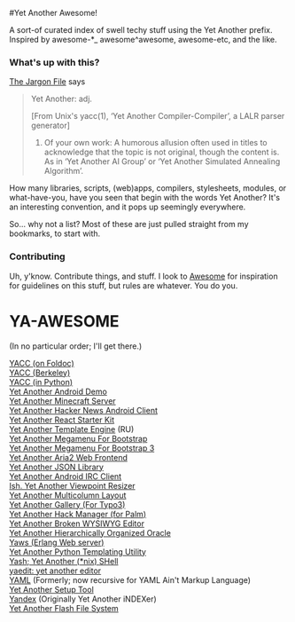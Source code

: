 #Yet Another Awesome!

A sort-of curated index of swell techy stuff using the Yet Another prefix. Inspired by awesome-*_ awesome^awesome, awesome-etc, and the like.  

### What's up with this?

[The Jargon File](http://www.catb.org/~esr/jargon/html/Y/Yet-Another.html) says
>Yet Another: adj.
>
>    [From Unix's yacc(1), ‘Yet Another Compiler-Compiler’, a LALR parser generator] 
>
>    1. Of your own work: A humorous allusion often used in titles to acknowledge
>    that the topic is not original, though the content is. As in ‘Yet Another AI Group’
>    or ‘Yet Another Simulated Annealing Algorithm’.


How many libraries, scripts, (web)apps, compilers, stylesheets, modules, or what-have-you, have you seen that begin with the words Yet Another? It's an interesting convention, and it pops up seemingly everywhere.  

So... why not a list? Most of these are just pulled straight from my bookmarks, to start with.

### Contributing

Uh, y'know. Contribute things, and stuff. I look to [Awesome](https://github.com/sindresorhus/awesome/blob/master/contributing.md) for inspiration for guidelines on this stuff, but rules are whatever. You do you.

# YA-AWESOME

(In no particular order; I'll get there.)

[YACC (on Foldoc)](http://foldoc.org/Yacc)  
[YACC (Berkeley)](http://invisible-island.net/byacc/byacc.html)  
[YACC (in Python)](http://www.dabeaz.com/ply/)  
[Yet Another Android Demo](https://github.com/sergedesmedt/YetAnotherAndroidDemo)  
[Yet Another Minecraft Server](https://github.com/richardbenson/YAMS)  
[Yet Another Hacker News Android Client](https://github.com/malmstein/yahnac)  
[Yet Another React Starter Kit](https://github.com/bradleyboy/yarsk)  
[Yet Another Template Engine](https://github.com/bradleyboy/yarsk) (RU)  
[Yet Another Megamenu For Bootstrap](https://github.com/geedmo/yamm)  
[Yet Another Megamenu For Bootstrap 3](https://github.com/geedmo/yamm3)  
[Yet Another Aria2 Web Frontend](https://github.com/binux/yaaw)  
[Yet Another JSON Library](https://github.com/gabriel/yajl-objc)  
[Yet Another Android IRC Client](https://github.com/pocmo/Yaaic)  
[Ish. Yet Another Viewpoint Resizer](https://github.com/bradfrost/ish.)  
[Yet Another Multicolumn Layout](https://github.com/yamlcss/yaml)  
[Yet Another Gallery (For Typo3)](https://github.com/YAG-Gallery/yag)  
[Yet Another Hack Manager (for Palm)](http://yahm.palmoid.com/)  
[Yet Another Broken WYSIWYG Editor](https://github.com/yabwe)  
[Yet Another Hierarchically Organized Oracle](http://yahoo.com)  
[Yaws (Erlang Web server)](https://github.com/klacke/yaws)  
[Yet Another Python Templating Utility](http://aima.cs.berkeley.edu/yaptu.py)  
[Yash; Yet Another (*nix) SHell](http://www.samiam.org/software/yash.html)  
[yaedit: yet another editor](http://www.logarithmic.net/pfh/yaedit)  
[YAML]( http://yaml.org/) (Formerly; now recursive for YAML Ain't Markup Language)  
[Yet Another Setup Tool](https://en.opensuse.org/Portal:YaST)  
[Yandex](http://yandex.com) (Originally Yet Another iNDEXer)  
[Yet Another Flash File System](http://yaffs.net)  

